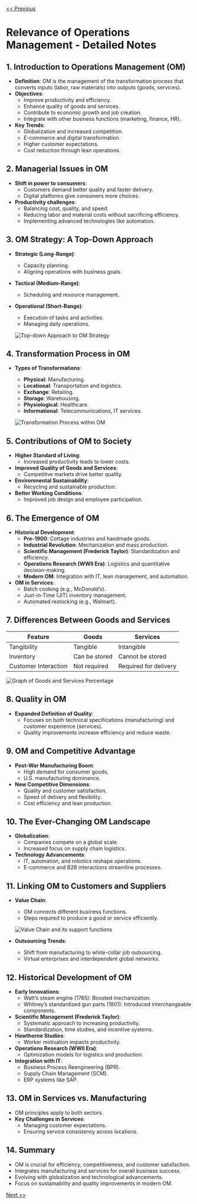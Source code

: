 [<< Previous](https://eclairjit.github.io/intro-to-operations-management/3_Service_Strategy)

# Relevance of Operations Management - Detailed Notes

## 1. Introduction to Operations Management (OM)

- **Definition**: OM is the management of the transformation process that converts inputs (labor, raw materials) into outputs (goods, services).
- **Objectives**:
  - Improve productivity and efficiency.
  - Enhance quality of goods and services.
  - Contribute to economic growth and job creation.
  - Integrate with other business functions (marketing, finance, HR).
- **Key Trends**:
  - Globalization and increased competition.
  - E-commerce and digital transformation.
  - Higher customer expectations.
  - Cost reduction through lean operations.

## 2. Managerial Issues in OM

- **Shift in power to consumers**:
  - Customers demand better quality and faster delivery.
  - Digital platforms give consumers more choices.
- **Productivity challenges**:
  - Balancing cost, quality, and speed.
  - Reducing labor and material costs without sacrificing efficiency.
  - Implementing advanced technologies like automation.

## 3. OM Strategy: A Top-Down Approach

- **Strategic (Long-Range)**:
  - Capacity planning.
  - Aligning operations with business goals.
- **Tactical (Medium-Range)**:
  - Scheduling and resource management.
- **Operational (Short-Range)**:

  - Execution of tasks and activities.
  - Managing daily operations.

  ![Top-down Approach to OM Strategy](./images/image-10.png)

## 4. Transformation Process in OM

- **Types of Transformations**:

  - **Physical**: Manufacturing.
  - **Locational**: Transportation and logistics.
  - **Exchange**: Retailing.
  - **Storage**: Warehousing.
  - **Physiological**: Healthcare.
  - **Informational**: Telecommunications, IT services.

  ![Transformation Process within OM](./images/image-11.png)

## 5. Contributions of OM to Society

- **Higher Standard of Living**:
  - Increased productivity leads to lower costs.
- **Improved Quality of Goods and Services**:
  - Competitive markets drive better quality.
- **Environmental Sustainability**:
  - Recycling and sustainable production.
- **Better Working Conditions**:
  - Improved job design and employee participation.

## 6. The Emergence of OM

- **Historical Development**:
  - **Pre-1900**: Cottage industries and handmade goods.
  - **Industrial Revolution**: Mechanization and mass production.
  - **Scientific Management (Frederick Taylor)**: Standardization and efficiency.
  - **Operations Research (WWII Era)**: Logistics and quantitative decision-making.
  - **Modern OM**: Integration with IT, lean management, and automation.
- **OM in Services**:
  - Batch cooking (e.g., McDonald’s).
  - Just-in-Time (JIT) inventory management.
  - Automated restocking (e.g., Walmart).

## 7. Differences Between Goods and Services

| Feature              | Goods         | Services              |
| -------------------- | ------------- | --------------------- |
| Tangibility          | Tangible      | Intangible            |
| Inventory            | Can be stored | Cannot be stored      |
| Customer Interaction | Not required  | Required for delivery |

![Graph of Goods and Services Percentage](./images/image-12.png)

## 8. Quality in OM

- **Expanded Definition of Quality**:
  - Focuses on both technical specifications (manufacturing) and customer experience (services).
  - Quality improvements increase efficiency and reduce waste.

## 9. OM and Competitive Advantage

- **Post-War Manufacturing Boom**:
  - High demand for consumer goods.
  - U.S. manufacturing dominance.
- **New Competitive Dimensions**:
  - Quality and customer satisfaction.
  - Speed of delivery and flexibility.
  - Cost efficiency and lean production.

## 10. The Ever-Changing OM Landscape

- **Globalization**:
  - Companies compete on a global scale.
  - Increased focus on supply chain logistics.
- **Technology Advancements**:
  - IT, automation, and robotics reshape operations.
  - E-commerce and B2B interactions streamline processes.

## 11. Linking OM to Customers and Suppliers

- **Value Chain**:

  - OM connects different business functions.
  - Steps required to produce a good or service efficiently.

  ![Value Chain and its support functions](./images/image-13.png)

- **Outsourcing Trends**:
  - Shift from manufacturing to white-collar job outsourcing.
  - Virtual enterprises and interdependent global networks.

## 12. Historical Development of OM

- **Early Innovations**:
  - Watt’s steam engine (1785): Boosted mechanization.
  - Whitney’s standardized gun parts (1801): Introduced interchangeable components.
- **Scientific Management (Frederick Taylor)**:
  - Systematic approach to increasing productivity.
  - Standardization, time studies, and incentive systems.
- **Hawthorne Studies**:
  - Worker motivation impacts productivity.
- **Operations Research (WWII Era)**:
  - Optimization models for logistics and production.
- **Integration with IT**:
  - Business Process Reengineering (BPR).
  - Supply Chain Management (SCM).
  - ERP systems like SAP.

## 13. OM in Services vs. Manufacturing

- OM principles apply to both sectors.
- **Key Challenges in Services**:
  - Managing customer expectations.
  - Ensuring service consistency across locations.

## 14. Summary

- OM is crucial for efficiency, competitiveness, and customer satisfaction.
- Integrates manufacturing and services for overall business success.
- Evolving with globalization and technological advancements.
- Focus on sustainability and quality improvements in modern OM.

[Next >>](https://eclairjit.github.io/intro-to-operations-management/5_Operations_Strategy)
